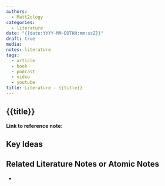 ```yaml
---
authors:
  - Matt2ology
categories:
  - literature
date: "{{date:YYYY-MM-DDTHH:mm:ssZ}}"
draft: true
media:
notes: literature
tags:
  - article
  - book
  - podcast
  - video
  - youtube
title: Literature - {{title}}
---
```


## {{title}}

**Link to reference note:**

## Key Ideas

<!-- Idea 1: Key point or insights written in your own words -->

## Related Literature Notes or Atomic Notes

-
